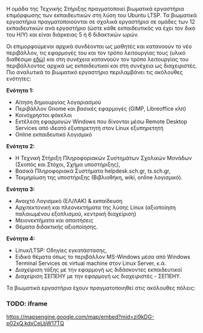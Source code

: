 Η ομάδα της Τεχνικής Στήριξης πραγματοποιεί βιωματικά εργαστήρια
επιμόρφωσης των εκπαιδευτικών στη λύση του Ubuntu LTSP. Τα
βιωματικά εργαστήρια πραγματοποιούνται σε σχολικά εργαστήρια σε
ομάδες των 12 εκπαιδευτικών ανά εργαστήριο (ώστε κάθε εκπαιδευτικός
να έχει τον δικό του Η/Υ) και είναι διάρκειας 5 ή 6 διδακτικών ωρών.

Οι επιμορφούμενοι αρχικά συνδέονται ως μαθητές και κατανοούν το νέο
περιβάλλον, τις εφαρμογές του και τον τρόπο λειτουργίας τους (υλικό
διαθέσιμο [εδώ](http://ts.sch.gr/docs/docs-action)) και στη συνέχεια
κατανοούν τον τρόπο λειτουργίας του περιβάλλοντος αρχικά ως
εκπαιδευτικοί και στη συνέχεια ως διαχειριστές. Πιο αναλυτικά
το βιωματικό εργαστήριο περιλαμβάνει τις ακόλουθες ενότητες:

**Ενότητα 1:**

  - Αίτηση δημιουργίας λογαριασμού
  - Περιβάλλον Gnome και βασικές εφαρμογές (GIMP, Libreoffice κλπ)
  - Κοινόχρηστοι φάκελοι
  - Εκτέλεση εφαρμογών Windows που δίνονται μέσω Remote Desktop Services
    από ιδεατό εξυπηρετητή στον Linux εξυπηρετητή
  - Online εκπαιδευτικό λογισμικό

**Ενότητα 2:**

  - Η Τεχνική Στήριξη Πληροφοριακών Συστημάτων Σχολικών Μονάδων (Σκοπός
    και Στόχοι, Σχήμα υποστήριξης),
  - Βασικά Πληροφοριακά Συστήματα helpdesk.sch.gr, ts.sch.gr,
  - Τεκμηρίωση της υποστήριξης (Βιβλιοθήκη, wiki, online λογισμικό).

**Ενότητα 3:**

  - Ανοιχτό Λογισμικό (ΕΛ/ΛΑΚ) & εκπαίδευση
  - Αρχιτεκτονική και πλεονεκτήματα της λύσης Linux (αξιοποίηση
    παλαιωμένου εξοπλισμού, κεντρική διαχείριση)
  - Μειονεκτήματα και απαιτήσεις
  - Θέματα διδακτικής αξιοποίησης.

**Ενότητα 4:**

  - Linux/LTSP: Οδηγίες εγκατάστασης,
  - Ειδικά θέματα όπως το περιβάλλον MS-Windows μέσα από Windows
    Terminal Services σε virtual machine στον Linux Server, κ.ά.
  - Διαχείριση τάξης με την εφαρμογή  ως διδάσκοντες εκπαιδευτικοί
  - Διαχείριση ΣΕΠΕΗΥ με την εφαρμογή  ως διαχειριστές - ΣΕΠΕΗΥ.

Τα βιωματικά εργαστήρια έχουν πραγματοποιηθεί στις ακόλουθες πόλεις:

### TODO: iframe

https://mapsengine.google.com/map/embed?mid=zi9kDG-p02xQ.kdxCeLbW17TQ
